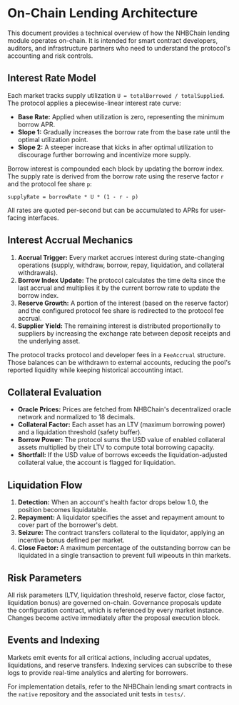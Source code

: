 # On-Chain Lending Architecture

This document provides a technical overview of how the NHBChain lending module
operates on-chain. It is intended for smart contract developers, auditors, and
infrastructure partners who need to understand the protocol\'s accounting and
risk controls.

## Interest Rate Model

Each market tracks supply utilization `U = totalBorrowed / totalSupplied`. The
protocol applies a piecewise-linear interest rate curve:

- **Base Rate:** Applied when utilization is zero, representing the minimum
  borrow APR.
- **Slope 1:** Gradually increases the borrow rate from the base rate until the
  optimal utilization point.
- **Slope 2:** A steeper increase that kicks in after optimal utilization to
  discourage further borrowing and incentivize more supply.

Borrow interest is compounded each block by updating the borrow index. The
supply rate is derived from the borrow rate using the reserve factor `r` and the
protocol fee share `p`:

```
supplyRate = borrowRate * U * (1 - r - p)
```

All rates are quoted per-second but can be accumulated to APRs for user-facing
interfaces.

## Interest Accrual Mechanics

1. **Accrual Trigger:** Every market accrues interest during state-changing
   operations (supply, withdraw, borrow, repay, liquidation, and collateral
   withdrawals).
2. **Borrow Index Update:** The protocol calculates the time delta since the
   last accrual and multiplies it by the current borrow rate to update the
   borrow index.
3. **Reserve Growth:** A portion of the interest (based on the reserve factor)
   and the configured protocol fee share is redirected to the protocol fee
   accrual.
4. **Supplier Yield:** The remaining interest is distributed proportionally to
   suppliers by increasing the exchange rate between deposit receipts and the
   underlying asset.

The protocol tracks protocol and developer fees in a `FeeAccrual` structure.
Those balances can be withdrawn to external accounts, reducing the pool's
reported liquidity while keeping historical accounting intact.

## Collateral Evaluation

- **Oracle Prices:** Prices are fetched from NHBChain\'s decentralized oracle
  network and normalized to 18 decimals.
- **Collateral Factor:** Each asset has an LTV (maximum borrowing power) and a
  liquidation threshold (safety buffer).
- **Borrow Power:** The protocol sums the USD value of enabled collateral assets
  multiplied by their LTV to compute total borrowing capacity.
- **Shortfall:** If the USD value of borrows exceeds the liquidation-adjusted
  collateral value, the account is flagged for liquidation.

## Liquidation Flow

1. **Detection:** When an account\'s health factor drops below 1.0, the
   position becomes liquidatable.
2. **Repayment:** A liquidator specifies the asset and repayment amount to cover
   part of the borrower\'s debt.
3. **Seizure:** The contract transfers collateral to the liquidator, applying an incentive bonus defined per market.
4. **Close Factor:** A maximum percentage of the outstanding borrow can be
   liquidated in a single transaction to prevent full wipeouts in thin markets.

## Risk Parameters

All risk parameters (LTV, liquidation threshold, reserve factor, close factor,
liquidation bonus) are governed on-chain. Governance proposals update the
configuration contract, which is referenced by every market instance. Changes
become active immediately after the proposal execution block.

## Events and Indexing

Markets emit events for all critical actions, including accrual updates,
liquidations, and reserve transfers. Indexing services can subscribe to these
logs to provide real-time analytics and alerting for borrowers.

For implementation details, refer to the NHBChain lending smart contracts in the
`native` repository and the associated unit tests in `tests/`.
